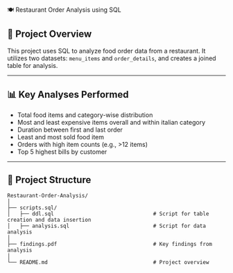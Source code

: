 🍽️ Restaurant Order Analysis using SQL

## 📌 Project Overview
This project uses SQL to analyze food order data from a restaurant.
It utilizes two datasets: `menu_items` and `order_details`, and creates a joined table for analysis.

---

## 📊 Key Analyses Performed
- Total food items and category-wise distribution
- Most and least expensive items overall and within italian category
- Duration between first and last order
- Least and most sold food item
- Orders with high item counts (e.g., >12 items)
- Top 5 highest bills by customer

---

## 📂 Project Structure

```
Restaurant-Order-Analysis/
│
├── scripts.sql/
│   ├── ddl.sql                                # Script for table creation and data insertion
│   ├── analysis.sql                           # Script for data analysis
│
├── findings.pdf                               # Key findings from analysis
│
└── README.md                                  # Project overview
